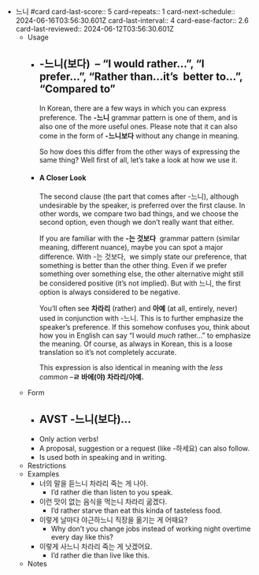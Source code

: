 - 느니 #card
  card-last-score:: 5
  card-repeats:: 1
  card-next-schedule:: 2024-06-16T03:56:30.601Z
  card-last-interval:: 4
  card-ease-factor:: 2.6
  card-last-reviewed:: 2024-06-12T03:56:30.601Z
	- Usage
		- ## -느니(보다)  – “I would rather…”, “I prefer…”, “Rather than…it’s  better to…”, “Compared to”
		  
		  In Korean, there are a few ways in which you can express preference. The **-느니** grammar pattern is one of them, and is also one of the more useful ones. Please note that it can also come in the form of **-느니보다** without any change in meaning.
		  
		  So how does this differ from the other ways of expressing the same thing? Well first of all, let’s take a look at how we use it.
		- #### A Closer Look
		  
		  The second clause (the part that comes after -느니), although undesirable by the speaker, is preferred over the first clause. In other words, we compare two bad things, and we choose the second option, even though we don’t really want that either.
		  
		  If you are familiar with the **-는 것보다**  grammar pattern (similar meaning, different nuance), maybe you can spot a major difference. With -는 것보다,  we simply state our preference, that something is better than the other thing. Even if we prefer something over something else, the other alternative might still be considered positive (it’s not implied). But with 느니, the first option is always considered to be negative.
		  
		  You’ll often see **차라리** (rather) and **아예** (at all, entirely, never) used in conjunction with -느니. This is to further emphasize the speaker’s preference. If this somehow confuses you, think about how you in English can say “I would *much* rather…” to emphasize the meaning. Of course, as always in Korean, this is a loose translation so it’s not completely accurate.
		  
		  This expression is also identical in meaning with the *less common* –**ㄹ 바에(야) 차라리/아예.**
	- Form
		- ## AVST -느니(보다)…
		- Only action verbs!
		- A proposal, suggestion or a request (like -하세요) can also follow.
		- Is used both in speaking and in writing.
	- Restrictions
	- Examples
		- 너의 말을 듣느니 차라리 죽는 게 나아.
			- I’d rather die than listen to you speak.
		- 이런 맛이 없는 음식을 먹는니 차라리 굶겠다.
			- I’d rather starve than eat this kinda of tasteless food.
		- 이렇게 날마다 야근하느니 직장을 옮기는 게 어때요?
			- Why don’t you change jobs instead of working night overtime every day like this?
		- 이렇게 사느니 차라리 죽는 게 낫겠어요.
			- I’d rather die than live like this.
	- Notes